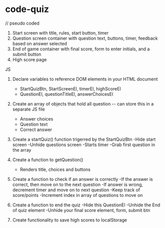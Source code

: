 # code-quiz

// pseudo coded 
1. Start screen with title, rules, start button, timer
2. Question screen container with question text, buttons, timer, feedback based on answer selected
3. End of game container with final score, form to enter initials, and a submit button
4. High score page 


JS

1. Declare variables to reference DOM elements in your HTML document

    - StartQuizBtn, StartScreenEl, timerEl, highScoreEl
    - QuestionEl, questionTitleEl, answerChoicesEl


2. Create an array of objects that hold all question -- can store this in a separate JS file
    - Answer choices
    - Question text
    - Correct answer

3. Create a startQuiz() function trigerred by the StartQuizBtn
    -Hide start screen
    -Unhide questions screen
    -Starts timer
    -Grab first question in the array

4. Create a function to getQuestion()
    - Renders title, choices and buttons

5. Create a function to check if an answer is correctly
    -If the answer is correct, then move on to the next question
    -If answer is wrong, decrement timer and move on to next question
    -Keep track of score/points
    -Increment index in array of questions to move on

6. Create a function to end the quiz
    -Hide this QuestionEl
    -Unhide the End of quiz element
    -Unhide your final score element, form, submit btn

7. Create functionality to save high scores to localStorage